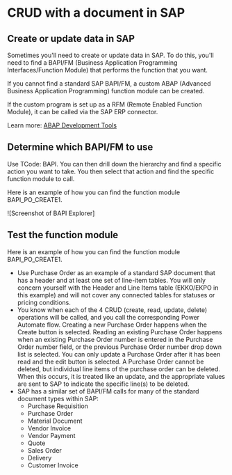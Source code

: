 # CRUD with a document in SAP

## Create or update data in SAP

Sometimes you'll need to create or update data in SAP. To do this, you'll need to find a BAPI/FM (Business Application Programming Interfaces/Function Module) that performs the function that you want.

If you cannot find a standard SAP BAPI/FM, a custom ABAP (Advanced Business Application Programming) function module can be created.

If the custom program is set up as a RFM (Remote Enabled Function Module), it can be called via the SAP ERP connector.

Learn more: [ABAP Development Tools](https://help.sap.com/docs/btp/sap-business-technology-platform/abap-development-user-guides)

## Determine which BAPI/FM to use

Use TCode: BAPI. You can then drill down the hierarchy and find a specific action you want to take. You then select that action and find the specific function module to call.

Here is an example of how you can find the function module BAPI_PO_CREATE1. 

![Screenshot of BAPI Explorer]

## Test the function module

Here is an example of how you can find the function module BAPI_PO_CREATE1.

- Use Purchase Order as an example of a standard SAP document that has a header and at least one set of line-item tables. You will only concern yourself with the Header and Line Items table (EKKO/EKPO in this example) and will not cover any connected tables for statuses or pricing conditions.
- You know when each of the 4 CRUD (create, read, update, delete) operations will be called, and you call the corresponding Power Automate flow. Creating a new Purchase Order happens when the Create button is selected. Reading an existing Purchase Order happens when an existing Purchase Order number is entered in the Purchase Order number field, or the previous Purchase Order number drop down list is selected. You can only update a Purchase Order after it has been read and the edit button is selected. A Purchase Order cannot be deleted, but individual line items of the purchase order can be deleted. When this occurs, it is treated like an update, and the appropriate values are sent to SAP to indicate the specific line(s) to be deleted.
- SAP has a similar set of BAPI/FM calls for many of the standard document types within SAP:
  - Purchase Requisition
  - Purchase Order
  - Material Document
  - Vendor Invoice
  - Vendor Payment
  - Quote
  - Sales Order
  - Delivery
  - Customer Invoice  
